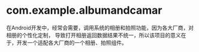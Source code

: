 # com.example.albumandcamar
在Android开发中，经常会需要，调用系统的相册和拍照功能，因为各大厂商，对相册的个性化定制，
导致打开相册返回数据结果不统一，所以该项目的意义在于，开发一个适配各大厂商的一个相册、拍照组件。
